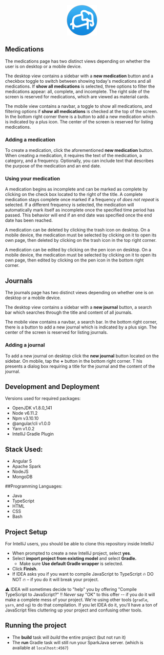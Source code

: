 <div align="middle"><a href="https://www.my-meds.com/"><img src="client/src/android-chrome-512x512.png" width="100px" height="100px"/></a></div>

## Medications

The medications page has two distinct views depending on whether the user is on desktop or a mobile device.

 The desktop view contains a sidebar with a **new medication** button and a checkbox toggle to switch between showing today's medications and all medications. If **show all medications** is selected, three options to filter the medications appear: all, complete, and incomplete. The right side of the screen is reserved for medications, which are viewed as material cards.

The mobile view contains a navbar, a toggle to show all medications, and filtering options if **show all medications** is checked at the top of the screen. In the bottom right corner there is a button to add a new medication which is indicated by a plus icon. The center of the screen is reserved for listing medications.

### Adding a medication

To create a medication, click the aforementioned **new medication** button. When creating a medication, it requires the text of the medication, a category, and a frequency. Optionally, you can include text that describes the purpose of the medication and an end date. 

### Using your medication

A medication begins as incomplete and can be marked as complete by clicking on the check box located to the right of the title. A complete medication stays complete once marked if a frequency of *does not repeat* is selected. If a different frequency is selected, the medication will automatically mark itself as incomplete once the specified time period has passed. This behavior will end if an end date was specified once the end date has been reached.

 A medication can be deleted by clicking the trash icon on desktop. On a mobile device, the medication must be selected by clicking on it to open its own page, then deleted by clicking on the trash icon in the top right corner.

 A medication can be edited by clicking on the pen icon on desktop. On a mobile device, the medication must be selected by clicking on it to open its own page, then edited by clicking on the pen icon in the bottom right corner.
 
 ## Journals

The journals page has two distinct views depending on whether one is on desktop or a mobile device. 

The desktop view contains a sidebar with a **new journal** button, a search bar which searches through the title and content of all journals.

The mobile view contains a navbar, a search bar. In the bottom right corner, there is a button to add a new journal which is indicated by a plus sign. The center of the screen is reserved for listing journals.

### Adding a journal
To add a new journal on desktop click the **new journal** button located on the sidebar. On mobile, tap the **+** button in the bottom right corner. T
his presents a dialog box requiring a title for the journal and the content of the journal. 
 
## Development and Deployment

Versions used for required packages:

- OpenJDK v1.8.0_141
- Node v6.11.2
- Npm v3.10.10
- @angular/cli v1.0.0
- Yarn v1.0.2
- IntelliJ Gradle Plugin

## Stack Used:
* Angular 5 
* Apache Spark
* NodeJS
* MongoDB

##Programming Languages:
* Java
* TypeScript
* HTML
* CSS
* Bash

## Project Setup

For IntelliJ users, you should be able to clone this repository inside IntelliJ 

- When prompted to create a new IntelliJ project, select **yes**.
- Select **import project from existing model** and select **Gradle.**
  - Make sure **Use default Gradle wrapper** is selected.
- Click **Finish.**
- If IDEA asks you if you want to compile JavaScript to TypeScript :fire: DO NOT :fire: – if you do it will break your project.

:warning: IDEA will sometimes decide to "help" you by offering
"Compile TypeScript to JavaScript?" :bangbang: *Never* say "OK" to this
offer -- if you do it will make a complete mess of your project. We're
using other tools (`gradle`, `yarn`, and `ng`) to do that compilation. 
If you let IDEA do it, you'll
have a ton of JavaScript files cluttering up your project and confusing other
tools.

## Running the project

- The **build** task will _build_ the entire project (but not run it)
- The **run** Gradle task will still run your SparkJava server.
(which is available at ``localhost:4567``)



